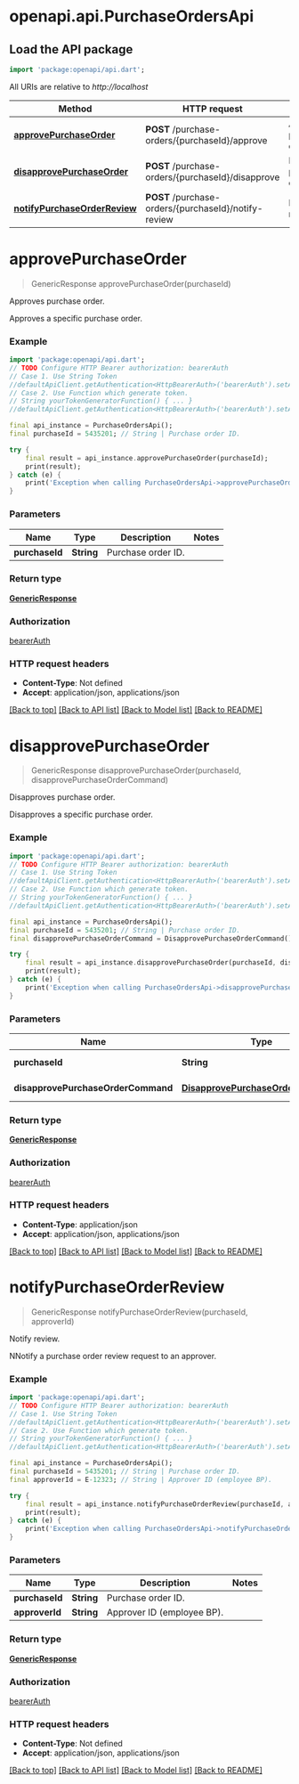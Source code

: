 # openapi.api.PurchaseOrdersApi

## Load the API package
```dart
import 'package:openapi/api.dart';
```

All URIs are relative to *http://localhost*

Method | HTTP request | Description
------------- | ------------- | -------------
[**approvePurchaseOrder**](PurchaseOrdersApi.md#approvepurchaseorder) | **POST** /purchase-orders/{purchaseId}/approve | Approves purchase order.
[**disapprovePurchaseOrder**](PurchaseOrdersApi.md#disapprovepurchaseorder) | **POST** /purchase-orders/{purchaseId}/disapprove | Disapproves purchase order.
[**notifyPurchaseOrderReview**](PurchaseOrdersApi.md#notifypurchaseorderreview) | **POST** /purchase-orders/{purchaseId}/notify-review | Notify review.


# **approvePurchaseOrder**
> GenericResponse approvePurchaseOrder(purchaseId)

Approves purchase order.

Approves a specific purchase order.

### Example
```dart
import 'package:openapi/api.dart';
// TODO Configure HTTP Bearer authorization: bearerAuth
// Case 1. Use String Token
//defaultApiClient.getAuthentication<HttpBearerAuth>('bearerAuth').setAccessToken('YOUR_ACCESS_TOKEN');
// Case 2. Use Function which generate token.
// String yourTokenGeneratorFunction() { ... }
//defaultApiClient.getAuthentication<HttpBearerAuth>('bearerAuth').setAccessToken(yourTokenGeneratorFunction);

final api_instance = PurchaseOrdersApi();
final purchaseId = 5435201; // String | Purchase order ID.

try {
    final result = api_instance.approvePurchaseOrder(purchaseId);
    print(result);
} catch (e) {
    print('Exception when calling PurchaseOrdersApi->approvePurchaseOrder: $e\n');
}
```

### Parameters

Name | Type | Description  | Notes
------------- | ------------- | ------------- | -------------
 **purchaseId** | **String**| Purchase order ID. | 

### Return type

[**GenericResponse**](GenericResponse.md)

### Authorization

[bearerAuth](../README.md#bearerAuth)

### HTTP request headers

 - **Content-Type**: Not defined
 - **Accept**: application/json, applications/json

[[Back to top]](#) [[Back to API list]](../README.md#documentation-for-api-endpoints) [[Back to Model list]](../README.md#documentation-for-models) [[Back to README]](../README.md)

# **disapprovePurchaseOrder**
> GenericResponse disapprovePurchaseOrder(purchaseId, disapprovePurchaseOrderCommand)

Disapproves purchase order.

Disapproves a specific purchase order.

### Example
```dart
import 'package:openapi/api.dart';
// TODO Configure HTTP Bearer authorization: bearerAuth
// Case 1. Use String Token
//defaultApiClient.getAuthentication<HttpBearerAuth>('bearerAuth').setAccessToken('YOUR_ACCESS_TOKEN');
// Case 2. Use Function which generate token.
// String yourTokenGeneratorFunction() { ... }
//defaultApiClient.getAuthentication<HttpBearerAuth>('bearerAuth').setAccessToken(yourTokenGeneratorFunction);

final api_instance = PurchaseOrdersApi();
final purchaseId = 5435201; // String | Purchase order ID.
final disapprovePurchaseOrderCommand = DisapprovePurchaseOrderCommand(); // DisapprovePurchaseOrderCommand | Data for disapproval.

try {
    final result = api_instance.disapprovePurchaseOrder(purchaseId, disapprovePurchaseOrderCommand);
    print(result);
} catch (e) {
    print('Exception when calling PurchaseOrdersApi->disapprovePurchaseOrder: $e\n');
}
```

### Parameters

Name | Type | Description  | Notes
------------- | ------------- | ------------- | -------------
 **purchaseId** | **String**| Purchase order ID. | 
 **disapprovePurchaseOrderCommand** | [**DisapprovePurchaseOrderCommand**](DisapprovePurchaseOrderCommand.md)| Data for disapproval. | 

### Return type

[**GenericResponse**](GenericResponse.md)

### Authorization

[bearerAuth](../README.md#bearerAuth)

### HTTP request headers

 - **Content-Type**: application/json
 - **Accept**: application/json, applications/json

[[Back to top]](#) [[Back to API list]](../README.md#documentation-for-api-endpoints) [[Back to Model list]](../README.md#documentation-for-models) [[Back to README]](../README.md)

# **notifyPurchaseOrderReview**
> GenericResponse notifyPurchaseOrderReview(purchaseId, approverId)

Notify review.

NNotify a purchase order review request to an approver.

### Example
```dart
import 'package:openapi/api.dart';
// TODO Configure HTTP Bearer authorization: bearerAuth
// Case 1. Use String Token
//defaultApiClient.getAuthentication<HttpBearerAuth>('bearerAuth').setAccessToken('YOUR_ACCESS_TOKEN');
// Case 2. Use Function which generate token.
// String yourTokenGeneratorFunction() { ... }
//defaultApiClient.getAuthentication<HttpBearerAuth>('bearerAuth').setAccessToken(yourTokenGeneratorFunction);

final api_instance = PurchaseOrdersApi();
final purchaseId = 5435201; // String | Purchase order ID.
final approverId = E-12323; // String | Approver ID (employee BP).

try {
    final result = api_instance.notifyPurchaseOrderReview(purchaseId, approverId);
    print(result);
} catch (e) {
    print('Exception when calling PurchaseOrdersApi->notifyPurchaseOrderReview: $e\n');
}
```

### Parameters

Name | Type | Description  | Notes
------------- | ------------- | ------------- | -------------
 **purchaseId** | **String**| Purchase order ID. | 
 **approverId** | **String**| Approver ID (employee BP). | 

### Return type

[**GenericResponse**](GenericResponse.md)

### Authorization

[bearerAuth](../README.md#bearerAuth)

### HTTP request headers

 - **Content-Type**: Not defined
 - **Accept**: application/json, applications/json

[[Back to top]](#) [[Back to API list]](../README.md#documentation-for-api-endpoints) [[Back to Model list]](../README.md#documentation-for-models) [[Back to README]](../README.md)

